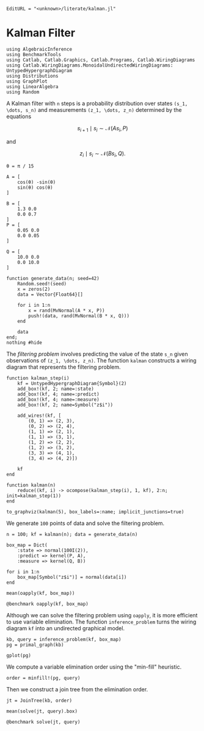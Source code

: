 ```@meta
EditURL = "<unknown>/literate/kalman.jl"
```

# Kalman Filter

````@example kalman
using AlgebraicInference
using BenchmarkTools
using Catlab, Catlab.Graphics, Catlab.Programs, Catlab.WiringDiagrams
using Catlab.WiringDiagrams.MonoidalUndirectedWiringDiagrams: UntypedHypergraphDiagram
using Distributions
using GraphPlot
using LinearAlgebra
using Random
````

A Kalman filter with ``n`` steps is a probability distribution over states
``(s_1, \dots, s_n)`` and measurements ``(z_1, \dots, z_n)`` determined by the equations
```math
    s_{i+1} \mid s_i \sim \mathcal{N}(As_i, P)
```
and
```math
    z_i \mid s_i \sim \mathcal{N}(Bs_i, Q).
```

````@example kalman
θ = π / 15

A = [
    cos(θ) -sin(θ)
    sin(θ) cos(θ)
]

B = [
    1.3 0.0
    0.0 0.7
]
P = [
    0.05 0.0
    0.0 0.05
]

Q = [
    10.0 0.0
    0.0 10.0
]

function generate_data(n; seed=42)
    Random.seed!(seed)
    x = zeros(2)
    data = Vector{Float64}[]

    for i in 1:n
        x = rand(MvNormal(A * x, P))
        push!(data, rand(MvNormal(B * x, Q)))
    end

    data
end;
nothing #hide
````

The *filtering problem* involves predicting the value of the state ``s_n`` given
observations of ``(z_1, \dots, z_n)``. The function `kalman` constructs a wiring diagram
that represents the filtering problem.

````@example kalman
function kalman_step(i)
    kf = UntypedHypergraphDiagram{Symbol}(2)
    add_box!(kf, 2; name=:state)
    add_box!(kf, 4; name=:predict)
    add_box!(kf, 4; name=:measure)
    add_box!(kf, 2; name=Symbol("z$i"))

    add_wires!(kf, [
        (0, 1) => (2, 3),
        (0, 2) => (2, 4),
        (1, 1) => (2, 1),
        (1, 1) => (3, 1),
        (1, 2) => (2, 2),
        (1, 2) => (3, 2),
        (3, 3) => (4, 1),
        (3, 4) => (4, 2)])

    kf
end

function kalman(n)
    reduce((kf, i) -> ocompose(kalman_step(i), 1, kf), 2:n; init=kalman_step(1))
end

to_graphviz(kalman(5), box_labels=:name; implicit_junctions=true)
````

We generate ``100`` points of data and solve the filtering problem.

````@example kalman
n = 100; kf = kalman(n); data = generate_data(n)

box_map = Dict(
    :state => normal(100I(2)),
    :predict => kernel(P, A),
    :measure => kernel(Q, B))

for i in 1:n
    box_map[Symbol("z$i")] = normal(data[i])
end

mean(oapply(kf, box_map))
````

````@example kalman
@benchmark oapply(kf, box_map)
````

Although we can solve the filtering problem using `oapply`, it is more efficient to use
variable elimination. The function `inference_problem` turns the wiring diagram `kf` into
an undirected graphical model.

````@example kalman
kb, query = inference_problem(kf, box_map)
pg = primal_graph(kb)

gplot(pg)
````

We compute a variable elimination order using the "min-fill" heuristic.

````@example kalman
order = minfill!(pg, query)
````

Then we construct a join tree from the elimination order.

````@example kalman
jt = JoinTree(kb, order)

mean(solve(jt, query).box)
````

````@example kalman
@benchmark solve(jt, query)
````

